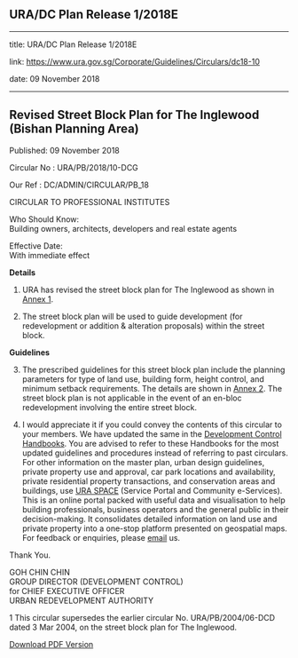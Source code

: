 ## URA/DC Plan Release 1/2018E
---
title: URA/DC Plan Release 1/2018E

link: https://www.ura.gov.sg/Corporate/Guidelines/Circulars/dc18-10

date: 09 November 2018

---

Revised Street Block Plan for The Inglewood  
(Bishan Planning Area)
--------------------------------------------------------------------------------------------------

Published: 09 November 2018

Circular No : URA/PB/2018/10-DCG

Our Ref : DC/ADMIN/CIRCULAR/PB\_18

  

CIRCULAR TO PROFESSIONAL INSTITUTES

  

Who Should Know:  
Building owners, architects, developers and real estate agents

  

Effective Date:  
With immediate effect

  

**Details**

1.  URA has revised the street block plan for The Inglewood as shown in [Annex 1](https://www.ura.gov.sg/-/media/Corporate/Guidelines/Development-control/Circulars/2018/Nov/dc18-10/dc18-10-Annex-1.pdf).

2.  The street block plan will be used to guide development (for redevelopment or addition & alteration proposals) within the street block.

**Guidelines**

3.  The prescribed guidelines for this street block plan include the planning parameters for type of land use, building form, height control, and minimum setback requirements. The details are shown in [Annex 2](https://www.ura.gov.sg/-/media/Corporate/Guidelines/Development-control/Circulars/2018/Nov/dc18-10/dc18-10-Annex-2.pdf). The street block plan is not applicable in the event of an en-bloc redevelopment involving the entire street block.

4.  I would appreciate it if you could convey the contents of this circular to your members. We have updated the same in the [Development Control Handbooks](https://www.ura.gov.sg/Corporate/Guidelines/Development-Control). You are advised to refer to these Handbooks for the most updated guidelines and procedures instead of referring to past circulars. For other information on the master plan, urban design guidelines, private property use and approval, car park locations and availability, private residential property transactions, and conservation areas and buildings, use [URA SPACE](https://www.ura.gov.sg/maps/) (Service Portal and Community e-Services). This is an online portal packed with useful data and visualisation to help building professionals, business operators and the general public in their decision-making. It consolidates detailed information on land use and private property into a one-stop platform presented on geospatial maps. For feedback or enquiries, please [email](https://www.ura.gov.sg/feedbackWeb/contactus_feedback.jsp) us.

Thank You.  
  
GOH CHIN CHIN  
GROUP DIRECTOR (DEVELOPMENT CONTROL)  
for CHIEF EXECUTIVE OFFICER  
URBAN REDEVELOPMENT AUTHORITY



1 This circular supersedes the earlier circular No. URA/PB/2004/06-DCD dated 3 Mar 2004, on the street block plan for The Inglewood.

[Download PDF Version](https://www.ura.gov.sg/services/download_file.aspx?f={E0D60728-AED3-4E7C-9D9C-6D9E2DEDCF3D})